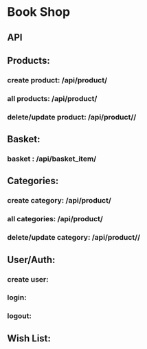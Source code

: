 # Book Shop

## API

## Products:

### create product: /api/product/

### all products: /api/product/

### delete/update product: /api/product/<id>/

## Basket:

### basket : /api/basket_item/

## Categories:

### create category: /api/product/

### all categories: /api/product/

### delete/update category: /api/product/<id>/

## User/Auth:

### create user:

### login:

### logout:

## Wish List:
